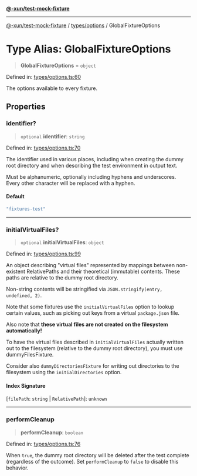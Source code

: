 [**@-xun/test-mock-fixture**](../../../README.md)

***

[@-xun/test-mock-fixture](../../../README.md) / [types/options](../README.md) / GlobalFixtureOptions

# Type Alias: GlobalFixtureOptions

> **GlobalFixtureOptions** = `object`

Defined in: [types/options.ts:60](https://github.com/Xunnamius/test-utils/blob/47f33d69abeb32464a6a4e66b6c89c313568151a/packages/test-mock-fixture/src/types/options.ts#L60)

The options available to every fixture.

## Properties

### identifier?

> `optional` **identifier**: `string`

Defined in: [types/options.ts:70](https://github.com/Xunnamius/test-utils/blob/47f33d69abeb32464a6a4e66b6c89c313568151a/packages/test-mock-fixture/src/types/options.ts#L70)

The identifier used in various places, including when creating the dummy
root directory and when describing the test environment in output text.

Must be alphanumeric, optionally including hyphens and underscores. Every
other character will be replaced with a hyphen.

#### Default

```ts
"fixtures-test"
```

***

### initialVirtualFiles?

> `optional` **initialVirtualFiles**: `object`

Defined in: [types/options.ts:99](https://github.com/Xunnamius/test-utils/blob/47f33d69abeb32464a6a4e66b6c89c313568151a/packages/test-mock-fixture/src/types/options.ts#L99)

An object describing "virtual files" represented by mappings between
non-existent RelativePaths and their theoretical (immutable)
contents. These paths are relative to the dummy root directory.

Non-string contents will be stringified via `JSON.stringify(entry,
undefined, 2)`.

Note that some fixtures use the `initialVirtualFiles` option to lookup
certain values, such as picking out keys from a virtual `package.json`
file.

Also note that **these virtual files are not created on the filesystem
automatically!**

To have the virtual files described in `initialVirtualFiles` actually
written out to the filesystem (relative to the dummy root directory), you
must use dummyFilesFixture.

Consider also `dummyDirectoriesFixture` for writing out directories to the
filesystem using the `initialDirectories` option.

#### Index Signature

\[`filePath`: `string` \| `RelativePath`\]: `unknown`

***

### performCleanup

> **performCleanup**: `boolean`

Defined in: [types/options.ts:76](https://github.com/Xunnamius/test-utils/blob/47f33d69abeb32464a6a4e66b6c89c313568151a/packages/test-mock-fixture/src/types/options.ts#L76)

When `true`, the dummy root directory will be deleted after the test
complete (regardless of the outcome). Set `performCleanup` to `false` to
disable this behavior.
